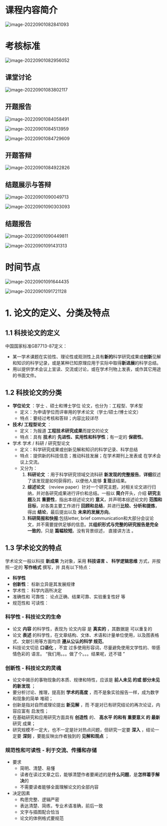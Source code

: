 # 课程内容简介

![image-20220901082841093](D:\Typora_CACHE\image-20220901082841093.png)

# 考核标准

![image-20220901082956052](D:\Typora_CACHE\image-20220901082956052.png)

## 课堂讨论

![image-20220901083802117](D:\Typora_CACHE\image-20220901083802117.png)

## 开题报告

![image-20220901084058491](D:\Typora_CACHE\image-20220901084058491.png)

![image-20220901084513959](D:\Typora_CACHE\image-20220901084513959.png)

![image-20220901084729609](D:\Typora_CACHE\image-20220901084729609.png)

## 开题答辩

![image-20220901084922826](D:\Typora_CACHE\image-20220901084922826.png)

## 结题展示与答辩

![image-20220901090049713](D:\Typora_CACHE\image-20220901090049713.png)

![image-20220901090303093](D:\Typora_CACHE\image-20220901090303093.png)

## 结题报告

![image-20220901090449811](D:\Typora_CACHE\image-20220901090449811.png)

![image-20220901091431313](D:\Typora_CACHE\image-20220901091431313.png)

# 时间节点

![image-20220901091644435](D:\Typora_CACHE\image-20220901091644435.png)

![image-20220901091721128](D:\Typora_CACHE\image-20220901091721128.png)

# 1. 论文的定义、分类及特点

## 1.1 科技论文的定义

中国国家标准GB7713-87定义：

* 某一学术课题在实验性、理论性或观测性上具有**新的**科学研究成果或**创新**见解和知识的科学记录，或是某种已知原理应用于实际中取得**新进展**的科学总结。
* 用以提供学术会议上宣读、交流或讨论，或在学术刊物上发表，或作其它用途的书面文件。

## 1.2 科技论文的分类

* **学位论文** ：学士 、硕士和博士学位 论文，也分为：工程型、学术型
  * 定义：为申请学位而评审用的学术论文（学士/硕士/博士论文）
  * 特点：要经过考核和答辩；内容比较详尽
* **技术/ 工程型论文** ：
  * 定义：为报道 **工程技术研究成果**而提交的论文
  * 特点：具有 **技术**的 **先进性、实用性和科学性**；有一定的 **保密性**。
* 学术 学术 / 科研 / 研究型论文
  * 定义：科学研究成果或创新见解和知识的科学记录、科学总结
  * 特点：提供新的科技信息；推动科技发展；在学术期刊上发表或
    在学术会议上交流。
  * 又分为：
    1. **科研论文** ：用于科学研究领域交流科研 **新发现的完整报告**。**详细**叙述了该发现是如何获得的，以便他人能够 **复现**该结果。
    2. **综述论文** （review paper）针对一个研究主题，对相关论文进行归纳，并对各研究成果进行评价和总结。一般以 **简介**开头，介绍 **研究主题**及其 **重要性**，指出本综述论文的 **意义**，并声明本综述论文的 **范围和目标**，对各类主要工作进行 **回顾和总结**，并进行**比较、分析和提炼**，得出 **结论**，最后提出以及 **未来的发展方向**。
    3. **科研简报和快报**:包括letter, brief communication和大部分会议论文，并不需要提供足够的信息。其**组织形式与完整的研究报告是完全一致的**，只是 **篇幅较短**。没有背景综述， 直接讲方法 。

## 1.3 学术论文的特点

学术论文一般以科技 **新成果** 为对象，采用 **科技语言 、 科学逻辑思维** 方式，并按照一定的 **写作格式** 撰写，并 具有以下特点：

* **科学性**
* **创新性**： 标新立异是其发展规律
* 学术性： 科学内涵所决定
* 准确性和 可靠性： 论点正确、结果可靠、实验重复性好 等
* 规范性和 可读性：

### 科学性 - 科技论文的生命

- 论文 **内容** 的科学性，表现为 论文内容 是 **真实的** ，其数据是 可以重复的
- 论文 **表述** 的科学性，在文章结构、文体、术语和计量单位使用，以及图表格式、文献引用等方面均须 **遵从公认的科学 规范**。
- 科技论文切忌 **口语化** ，不宜 过多使用形容词，尽量避免使用文学性的、带感情色彩的 语言。 “我们用。。。做了个。。。结果呢，还不错 ”

### 创新性 - 科技论文的灵魂

- 论文中揭示的事物现象的本质、规律和特性，应该是 **前人未见 的或 部分未见的新发现** ；
- 要分析讨论、推理，提高到 **学术的高度** ，而不是象实验报告一样，成为数字和现象的简单 堆砌；
- 创新是指对自然或理论提出 **新见解** ，而 不是对已有研究结论的再次论证，内容应富有 启发性；
- 在基础研究和应用研究方面具有 **创造性** 的、 **高水平 的和有 重要意义 的 最新** 研究 成果；
- 研究规模不一定大，也不一定是针对热点问题，但研究一定要 **深入** ，结论一定要 **深刻** ，要能反映出作者独到的 **见解和观点** ；

### 规范性和可读性 - 利于交流、传播和存储

- 要求
  - 简明、清楚、易懂
  - 读者在读过文章之后，能够清楚作者要阐述的是**什么问题**，是**怎样着手解决**的
  - 不需要读者能够全面理解论文的全部内容
- 决定因素
  - 构思完整、逻辑严密
  - 表达清楚、简练，专业术语准确，前后一致
  - 文字与插图配合恰当
  - 论文的体例格式要规范